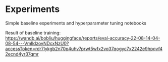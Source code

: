# Experiments

Simple baseline experiments and hyperparameter tuning notebooks

Result of baseline training: 
https://wandb.ai/bobliu/huggingface/reports/eval-accuracy-22-08-14-04-08-54---VmlldzoyNDcxNzU0?accessToken=rdr7lykgb2n70p4uhv7prwt5wfx2vq37qogyc7x2242e9hpqvf42ecnd4yr37qmr
